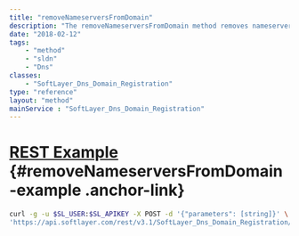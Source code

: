 ```yaml
---
title: "removeNameserversFromDomain"
description: "The removeNameserversFromDomain method removes nameservers from a domain for a domain that already has nameservers assigned to it. "
date: "2018-02-12"
tags:
    - "method"
    - "sldn"
    - "Dns"
classes:
    - "SoftLayer_Dns_Domain_Registration"
type: "reference"
layout: "method"
mainService : "SoftLayer_Dns_Domain_Registration"
---
```


# [REST Example](#removeNameserversFromDomain-example) <a href="/article/rest/"><i class="fas fa-question"></i></a> {#removeNameserversFromDomain-example .anchor-link} 
```bash
curl -g -u $SL_USER:$SL_APIKEY -X POST -d '{"parameters": [string]}' \
'https://api.softlayer.com/rest/v3.1/SoftLayer_Dns_Domain_Registration/{SoftLayer_Dns_Domain_RegistrationID}/removeNameserversFromDomain'
```
